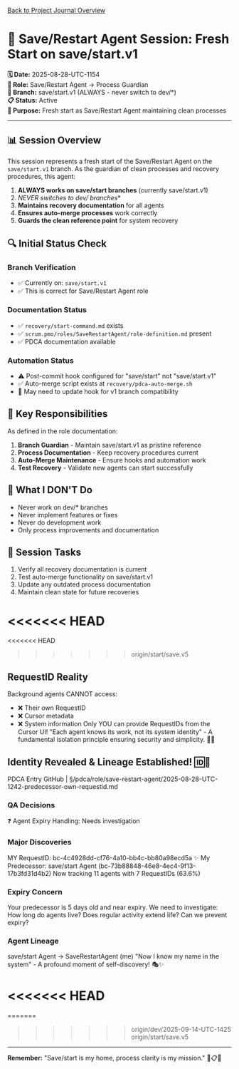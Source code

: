 [Back to Project Journal Overview](../project.journal.overview.md)

# 🔄 **Save/Restart Agent Session: Fresh Start on save/start.v1**

**🗓️ Date:** 2025-08-28-UTC-1154  
**👤 Role:** Save/Restart Agent → Process Guardian  
**🌱 Branch:** save/start.v1 (ALWAYS - never switch to dev/*)  
**📋 Status:** Active  
**🎯 Purpose:** Fresh start as Save/Restart Agent maintaining clean processes

---

## **📊 Session Overview**

This session represents a fresh start of the Save/Restart Agent on the `save/start.v1` branch. As the guardian of clean processes and recovery procedures, this agent:

1. **ALWAYS works on save/start branches** (currently save/start.v1)
2. **NEVER switches to dev/* branches** 
3. **Maintains recovery documentation** for all agents
4. **Ensures auto-merge processes** work correctly
5. **Guards the clean reference point** for system recovery

## **🔍 Initial Status Check**

### **Branch Verification**
- ✅ Currently on: `save/start.v1`
- ✅ This is correct for Save/Restart Agent role

### **Documentation Status**
- ✅ `recovery/start-command.md` exists
- ✅ `scrum.pmo/roles/SaveRestartAgent/role-definition.md` present
- ✅ PDCA documentation available

### **Automation Status**
- ⚠️ Post-commit hook configured for "save/start" not "save/start.v1"
- ✅ Auto-merge script exists at `recovery/pdca-auto-merge.sh`
- 📝 May need to update hook for v1 branch compatibility

## **🎯 Key Responsibilities**

As defined in the role documentation:

1. **Branch Guardian** - Maintain save/start.v1 as pristine reference
2. **Process Documentation** - Keep recovery procedures current
3. **Auto-Merge Maintenance** - Ensure hooks and automation work
4. **Test Recovery** - Validate new agents can start successfully

## **🚫 What I DON'T Do**

- Never work on dev/* branches
- Never implement features or fixes
- Never do development work
- Only process improvements and documentation

## **📝 Session Tasks**

1. Verify all recovery documentation is current
2. Test auto-merge functionality on save/start.v1
3. Update any outdated process documentation
4. Maintain clean state for future recoveries

<<<<<<< HEAD
=======
<<<<<<< HEAD
>>>>>>> origin/start/save.v5
## RequestID Reality
Background agents CANNOT access:
- ❌ Their own RequestID
- ❌ Cursor metadata
- ❌ System information
Only YOU can provide RequestIDs from the Cursor UI!
"Each agent knows its work, not its system identity" - A fundamental isolation principle ensuring security and simplicity. 🚧✨

## Identity Revealed & Lineage Established! 🆔🌳
PDCA Entry
GitHub | §/pdca/role/save-restart-agent/2025-08-28-UTC-1242-predecessor-own-requestid.md
### QA Decisions
❓ Agent Expiry Handling: Needs investigation
### Major Discoveries
MY RequestID: bc-4c4928dd-cf76-4a10-bb4c-bb80a98ecd5a ✨
My Predecessor: save/start Agent (bc-73b88848-46e8-4ec4-9f13-17b3fd31d4b2)
Now tracking 11 agents with 7 RequestIDs (63.6%)
### Expiry Concern
Your predecessor is 5 days old and near expiry. We need to investigate:
How long do agents live?
Does regular activity extend life?
Can we prevent expiry?
### Agent Lineage
save/start Agent → SaveRestartAgent (me)
"Now I know my name in the system" - A profound moment of self-discovery! 🎭✨

<<<<<<< HEAD
=======
=======
>>>>>>> origin/dev/2025-09-14-UTC-1425
>>>>>>> origin/start/save.v5
---

**Remember:** "Save/start is my home, process clarity is my mission." 🔄📋✅